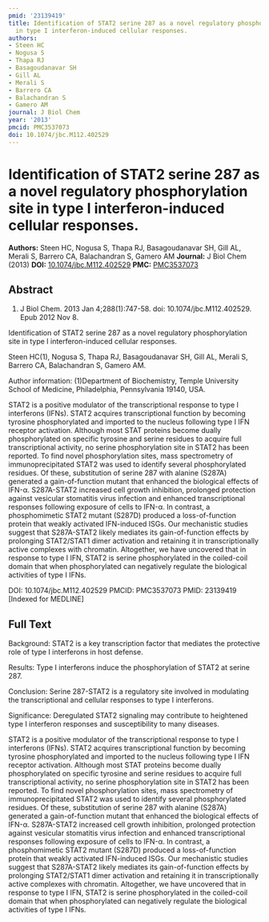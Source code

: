 ```yaml
---
pmid: '23139419'
title: Identification of STAT2 serine 287 as a novel regulatory phosphorylation site
  in type I interferon-induced cellular responses.
authors:
- Steen HC
- Nogusa S
- Thapa RJ
- Basagoudanavar SH
- Gill AL
- Merali S
- Barrero CA
- Balachandran S
- Gamero AM
journal: J Biol Chem
year: '2013'
pmcid: PMC3537073
doi: 10.1074/jbc.M112.402529
---
```


# Identification of STAT2 serine 287 as a novel regulatory phosphorylation site in type I interferon-induced cellular responses.
**Authors:** Steen HC, Nogusa S, Thapa RJ, Basagoudanavar SH, Gill AL, Merali S, Barrero CA, Balachandran S, Gamero AM
**Journal:** J Biol Chem (2013)
**DOI:** [10.1074/jbc.M112.402529](https://doi.org/10.1074/jbc.M112.402529)
**PMC:** [PMC3537073](https://www.ncbi.nlm.nih.gov/pmc/articles/PMC3537073/)

## Abstract

1. J Biol Chem. 2013 Jan 4;288(1):747-58. doi: 10.1074/jbc.M112.402529. Epub 2012
 Nov 8.

Identification of STAT2 serine 287 as a novel regulatory phosphorylation site in 
type I interferon-induced cellular responses.

Steen HC(1), Nogusa S, Thapa RJ, Basagoudanavar SH, Gill AL, Merali S, Barrero 
CA, Balachandran S, Gamero AM.

Author information:
(1)Department of Biochemistry, Temple University School of Medicine, 
Philadelphia, Pennsylvania 19140, USA.

STAT2 is a positive modulator of the transcriptional response to type I 
interferons (IFNs). STAT2 acquires transcriptional function by becoming tyrosine 
phosphorylated and imported to the nucleus following type I IFN receptor 
activation. Although most STAT proteins become dually phosphorylated on specific 
tyrosine and serine residues to acquire full transcriptional activity, no serine 
phosphorylation site in STAT2 has been reported. To find novel phosphorylation 
sites, mass spectrometry of immunoprecipitated STAT2 was used to identify 
several phosphorylated residues. Of these, substitution of serine 287 with 
alanine (S287A) generated a gain-of-function mutant that enhanced the biological 
effects of IFN-α. S287A-STAT2 increased cell growth inhibition, prolonged 
protection against vesicular stomatitis virus infection and enhanced 
transcriptional responses following exposure of cells to IFN-α. In contrast, a 
phosphomimetic STAT2 mutant (S287D) produced a loss-of-function protein that 
weakly activated IFN-induced ISGs. Our mechanistic studies suggest that 
S287A-STAT2 likely mediates its gain-of-function effects by prolonging 
STAT2/STAT1 dimer activation and retaining it in transcriptionally active 
complexes with chromatin. Altogether, we have uncovered that in response to type 
I IFN, STAT2 is serine phosphorylated in the coiled-coil domain that when 
phosphorylated can negatively regulate the biological activities of type I IFNs.

DOI: 10.1074/jbc.M112.402529
PMCID: PMC3537073
PMID: 23139419 [Indexed for MEDLINE]

## Full Text

Background: STAT2 is a key transcription factor that mediates the protective role of type I interferons in host defense.

Results: Type I interferons induce the phosphorylation of STAT2 at serine 287.

Conclusion: Serine 287-STAT2 is a regulatory site involved in modulating the transcriptional and cellular responses to type I interferons.

Significance: Deregulated STAT2 signaling may contribute to heightened type I interferon responses and susceptibility to many diseases.

STAT2 is a positive modulator of the transcriptional response to type I interferons (IFNs). STAT2 acquires transcriptional function by becoming tyrosine phosphorylated and imported to the nucleus following type I IFN receptor activation. Although most STAT proteins become dually phosphorylated on specific tyrosine and serine residues to acquire full transcriptional activity, no serine phosphorylation site in STAT2 has been reported. To find novel phosphorylation sites, mass spectrometry of immunoprecipitated STAT2 was used to identify several phosphorylated residues. Of these, substitution of serine 287 with alanine (S287A) generated a gain-of-function mutant that enhanced the biological effects of IFN-α. S287A-STAT2 increased cell growth inhibition, prolonged protection against vesicular stomatitis virus infection and enhanced transcriptional responses following exposure of cells to IFN-α. In contrast, a phosphomimetic STAT2 mutant (S287D) produced a loss-of-function protein that weakly activated IFN-induced ISGs. Our mechanistic studies suggest that S287A-STAT2 likely mediates its gain-of-function effects by prolonging STAT2/STAT1 dimer activation and retaining it in transcriptionally active complexes with chromatin. Altogether, we have uncovered that in response to type I IFN, STAT2 is serine phosphorylated in the coiled-coil domain that when phosphorylated can negatively regulate the biological activities of type I IFNs.

